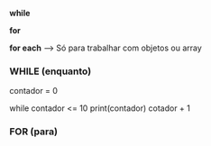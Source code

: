 **while**

**for**

**for each** --> Só para trabalhar com objetos ou array




### WHILE (enquanto)

contador = 0


while contador <= 10 <!--stop quando não for mais verdade-->
    print(contador)
    cotador + 1



### FOR (para)
